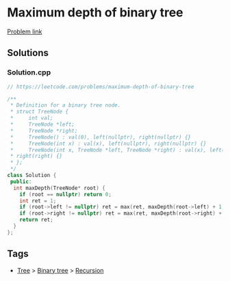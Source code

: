 # Maximum depth of binary tree

[Problem link](https://leetcode.com/problems/maximum-depth-of-binary-tree)

## Solutions


### Solution.cpp
```cpp
// https://leetcode.com/problems/maximum-depth-of-binary-tree

/**
 * Definition for a binary tree node.
 * struct TreeNode {
 *     int val;
 *     TreeNode *left;
 *     TreeNode *right;
 *     TreeNode() : val(0), left(nullptr), right(nullptr) {}
 *     TreeNode(int x) : val(x), left(nullptr), right(nullptr) {}
 *     TreeNode(int x, TreeNode *left, TreeNode *right) : val(x), left(left),
 * right(right) {}
 * };
 */
class Solution {
 public:
  int maxDepth(TreeNode* root) {
    if (root == nullptr) return 0;
    int ret = 1;
    if (root->left != nullptr) ret = max(ret, maxDepth(root->left) + 1);
    if (root->right != nullptr) ret = max(ret, maxDepth(root->right) + 1);
    return ret;
  }
};
```
## Tags

* [Tree](/README.md#Tree) > [Binary tree](/README.md#Tree-Binary_tree) > [Recursion](/README.md#Tree-Binary_tree-Recursion)
